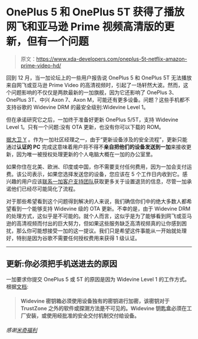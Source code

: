 # OnePlus 5 和 OnePlus 5T 获得了播放网飞和亚马逊 Prime 视频高清版的更新，但有一个问题

> 原文：<https://www.xda-developers.com/oneplus-5t-netflix-amazon-prime-video-hd/>

回到 12 月，当一加论坛上的一些用户报告说 OnePlus 5 和 OnePlus 5T 无法播放来自网飞或亚马逊 Prime Video 的高清视频时，引起了一场轩然大波。然而，这个问题影响的不仅仅是两款最新的一加旗舰，因为它还影响了 OnePlus 3、OnePlus 3T、中兴 Axon 7、Axon M，可能还有更多设备。问题？这些手机都不支持谷歌的 Widevine DRM 的最安全级别:Widevine Level 1。

但在承诺研究它之后，一加终于准备好更新 OnePlus 5/5T，支持 Widevine Level 1。只有一个问题:没有 OTA 更新，也没有你可以下载的 ROM。

[据大卫 Y](https://forums.oneplus.net/threads/important-oneplus-5t-does-not-support-hd-viewing-for-netflix-google-play-movies-etc.704333/page-23#post-17864514) 。作为一加社区经理之一，由于“更新设备涉及的安全流程”，更新只能通过**认证的 PC** 完成这意味着用户将不得不**亲自把他们的设备发送到一加**来接收更新，因为唯一被授权处理更新的个人电脑大概在一加的办公室里。

如果你住在北美、欧洲、印度或中国，你不需要支付任何费用，因为一加会支付运费。该公司表示，如果您选择发送您的设备，您应该在 5 个工作日内收到它。感兴趣的用户应该[联系一加客户支持团队](https://oneplus.net/support)获取更多关于设置退货的信息，尽管一加承诺他们已经尽可能简化了流程。

对于那些希望看到这个问题得到解决的人来说，我们确信你们中的绝大多数人都希望看到一个能够支持 Widevine 级的 OTA 更新。不幸的是，由于 Widevine DRM 的处理方式，这似乎是不可能的。就个人而言，这似乎是为了能够看到网飞或亚马逊的高清视频而付出的巨大努力，但如果这些服务缺乏高清视频真的让你感到困扰，那么你可能想接受一加的这一提议。我们只是希望这件事能从一开始就处理好，特别是因为谷歌不需要任何授权费用来获得 1 级认证。

* * *

## 更新:你必须把手机送进去的原因

一加要求你提交 OnePlus 5 或 5T 的原因是因为 Widevine Level 1 的工作方式。根据[文档](https://storage.googleapis.com/wvdocs/Widevine_DRM_Getting_Started_Devices.pdf):

> #### Widevine 密钥箱必须使用设备独有的密钥进行加密，该密钥对于 TrustZone 之外的软件或探测方法是不可见的。Widevine 钥匙盒必须在工厂安装，或使用经批准的安全交付机制交付给设备。

*感谢[米奇福利](https://www.xda-developers.com/oneplus-5t-netflix-amazon-prime-video-hd/#comment-3774633407)*